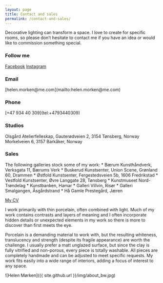 ```yaml
---
layout: page
title: Contact and sales
permalink: /contact-and-sales/
---
```


Decorative lighting can transform a space. I love to create for specific rooms, so please don’t hesitate to contact me if you have an idea or would like to commission something special.

<h3>Follow me</h3>  
<a href="https://www.facebook.com/helenmorkenporcelain/" target="_blank">Facebook</a>  
<a href="https://www.instagram.com/helenmorkenporcelain/" target="_blank">Instagram</a>  

<h3>Email</h3>   
[helen.morken@me.com](mailto:helen.morken@me.com)  

<h3>Phone</h3>    
[+47 934 40 309](tel:+4793440309)  

<h3>Studios</h3>    
Olsgård Atelierfelleskap, Gauterødveien 2, 3154 Tønsberg, Norway  
Morkelveien 6, 3157 Barkåker, Norway  

<h3>Sales</h3>  
The following galleries stock some of my work:  
* Bærum Kunsthåndverk, Verksgata 11, Bærums Verk
* Buskerud Kunstsenter, Union Scene, Grønland 60, Drammen
* Østfold Kunstsenter, Fergestedsveien 5b, 1606 Fredrikstad
* Vestfold Kunstsenter, Øvre Langgate 28, Tønsberg
* Kunstmuseet Nord-Trøndelag
* Kunstbanken, Hamar
* Galleri Villvin, Risør
* Galleri Smalgangen, Åsgårdstrand
* Hå Gamle Prestegård, Jæren



<a href="/cv" class="cv-link">My CV</a>

I work primarily with thin porcelain, often combined with light. Much of my work contains contrasts and layers of meaning and I often incorporate hidden details or unexpected elements in my work so there is more to discover than first meets the eye.

Porcelain is a demanding material to work with, but the resulting whiteness, translucency and strength (despite its fragile appearance) are worth the challenge. I usually prefer a matt unglazed surface, but since the clay is fully vitrified and non-porous, every piece is totally washable. All pieces are completely handmade and can be adjusted to meet specific requests. My work fits easily into a wide range of interiors, adding a focus of interest to any space.

![Helen Mørken]({{ site.github.url }}/img/about_bw.jpg)
